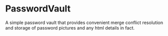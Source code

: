# PasswordVault
A simple password vault that provides convenient merge conflict resolution and storage of password pictures and any html details in fact.
